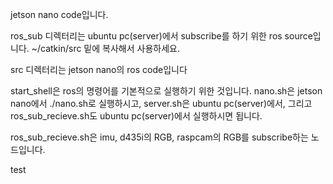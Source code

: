 jetson nano code입니다.

ros_sub 디렉터리는 ubuntu pc(server)에서 subscribe를 하기 위한 ros source입니다. ~/catkin/src 밑에 복사해서 사용하세요.

src 디렉터리는 jetson nano의 ros code입니다

start_shell은 ros의 명령어를 기본적으로 실행하기 위한 것입니다. nano.sh은 jetson nano에서 ./nano.sh로 실행하시고, server.sh은 ubuntu pc(server)에서, 그리고 ros_sub_recieve.sh도 ubuntu pc(server)에서 실행하시면 됩니다.

ros_sub_recieve.sh은 imu, d435i의 RGB, raspcam의 RGB를 subscribe하는 노드입니다.


test
